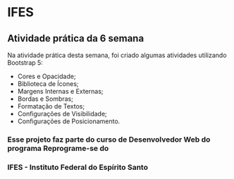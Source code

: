 # IFES

## Atividade prática da 6 semana

Na atividade prática desta semana, foi criado algumas atividades utilizando Bootstrap 5: 
* Cores e Opacidade;
* Biblioteca de Ícones;
* Margens Internas e Externas;
* Bordas e Sombras;
* Formatação de Textos;
* Configurações de Visibilidade;
* Configurações de Posicionamento.

### Esse projeto faz parte do curso de Desenvolvedor Web do programa Reprograme-se do
### IFES - Instituto Federal do Espírito Santo
